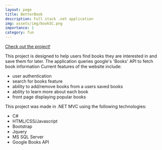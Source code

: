 ```yaml
---
layout: page
title: BetterBook
description: Full stack .net application
img: assets/img/bookSC.png
importance: 1
category: fun
---
```


[Check out the project!](betterbook.store)

This project is designed to help users find books they are interested in and save them for later. The application queries google's 'Books' API to fetch book information
Current features of the website include:
- user authentication 
- search for books feature
- ability to add/remove books from a users saved books
- ability to learn more about each book
- front page displaying popular books

This project was made in .NET MVC using the following technologies:
- C#
- HTML/CSS/Javascript
- Bootstrap
- Jquery
- MS SQL Server
- Google Books API

